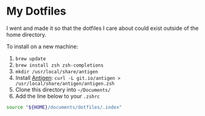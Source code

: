 # My Dotfiles

I went and made it so that the dotfiles I care about could exist outside of the home directory.

To install on a new machine:

1. `brew update`
1. `brew install zsh zsh-completions`
1. `mkdir /usr/local/share/antigen`
1. Install [Antigen](https://github.com/zsh-users/antigen): `curl -L git.io/antigen > /usr/local/share/antigen/antigen.zsh`
1. Clone this directory into `~/Documents/`
1. Add the line below to your `.zshrc`

```sh
source "${HOME}/documents/dotfiles/.index"
```

